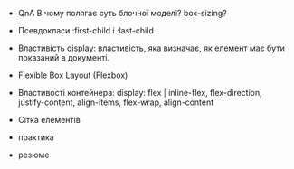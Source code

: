 - QnA В чому полягає суть блочної моделі? box-sizing?
- Псевдокласи :first-child і :last-child
- Властивість display: властивість, яка визначає, як елемент має бути показаний
  в документі.
- Flexible Box Layout (Flexbox)
- Властивості контейнера: display: flex | inline-flex, flex-direction,
  justify-content, align-items, flex-wrap, align-content
- Сітка елементів

- практика
- резюме
